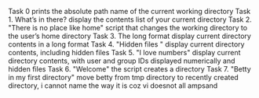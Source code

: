 Task 0 prints the absolute path name of the current working directory
Task  1. What’s in there? display the contents list of your current directory
Task 2. "There is no place like home" script that changes the working directory to the user’s home directory
Task 3. The long format display current directory contents in a long format
Task 4. "Hidden files " display current directory contents, including hidden files
Task 5. "I love numbers" display current directory contents, with user and group IDs displayed numerically and hidden files 
Task 6. "Welcome" the script creates a directory
Task 7. "Betty in my first directory" move betty from tmp directory to recently created directory, i cannot name the way it is coz vi doesnot all ampsand 
